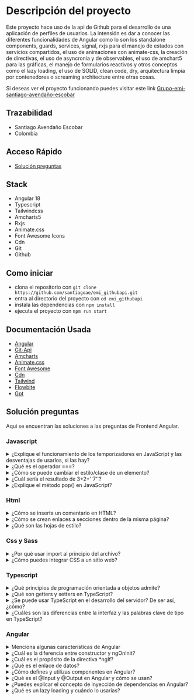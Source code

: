 # Descripción del proyecto

Este proyecto hace uso de la api de Github para el desarrollo de una aplicación de perfiles de usuarios. La intensión es dar a conocer las diferentes funcionalidades de Angular como lo son los standalone components, guards, services, signal, rxjs para el manejo de estados con servicios compartidos, el uso de animaciones con animate-css, la creación de directivas, el uso de asyncronia y de observables, el uso de amchart5 para las gráficas, el manejo de formularios reactivos y otros conceptos como el lazy loading, el uso de SOLID, clean code, dry, arquitectura limpia por contenedores o screaming architecture entre otras cosas.

Si deseas ver el proyecto funcionando puedes visitar este link [Grupo-emi-santiago-avendaño-escobar](https://grupoemisantiagoavendanioescobar.netlify.app)

## Trazabilidad

- Santiago Avendaño Escobar
- Colombia

## Acceso Rápido

- [Solución preguntas](#Solución-preguntas)

## Stack

- Angular 18
- Typescript
- Tailwindcss
- Amcharts5
- Rxjs
- Animate.css
- Font Awesome Icons
- Cdn
- Git
- Github

## Como iniciar

- clona el repositorio con `git clone https://github.com/santiagoae/emi_githubapi.git`
- entra al directorio del proyecto con `cd emi_githubapi`
- instala las dependencias con `npm install`
- ejecuta el proyecto con `npm run start`

## Documentación Usada

- [Angular](https://angular.dev/)
- [Git-Api](https://docs.github.com/en/rest)
- [Amcharts](https://www.amcharts.com/docs/v5/)
- [Animate.css](https://animate.style/)
- [Font Awesome](https://fontawesome.com/)
- [Cdn](https://cdnjs.com/libraries/font-awesome)
- [Tailwind](https://tailwindcss.com/)
- [Flowbite](https://flowbite.com/)
- [Gpt](https://chatgpt.com/)

## Solución preguntas

Aqui se encuentran las soluciones a las preguntas de Frontend Angular.

### Javascript

<details name="accordion-javascript" style="white-space: pre-line;">
<summary>¿Explique el funcionamiento de los temporizadores en JavaScript y las desventajas de usarlos, si las hay?</summary>
el setTimeout() permite ejecutar una función callback cada cierto tiempo la cual podemos definir en milisegundos y el setInterval() es algo similar, solo que en vez de ejecutarse una vez, se crea un intervalo de tiempo que se ejecuta hasta que nosotros le indiquemos. Creo que la desventaja mas clara que veo es en el setInterval ya que puede llegar a consumir mas recursos de nuestra maquina de no ser bien manejando, en el caso de angular en cuanto se destruya el componente podriamos limpiar los intervalos anteriormente almacenados en una variable para capturar su id

</details>
<details name="accordion-javascript" style="white-space: pre-line;">
<summary>¿Qué es el operador ===?</summary>
este operador nos permite comparar tanto el tipo de la variable como el valor de la misma

</details>
<details name="accordion-javascript" style="white-space: pre-line;">
<summary>¿Cómo se puede cambiar el estilo/clase de un elemento?</summary>
si es un elemento como tal ,directamente nombrandolo en el archivo css o scss, ejemplo h1{color: white} o ya si se desea anexarle una clase tendria que asociarle al atributo class ejemplo en el archivo css o scss .elementTextColor{ color:white  }  y en el elemento h1 class=”elementTextColor”.

</details>
<details name="accordion-javascript" style="white-space: pre-line;">
<summary>¿Cuál sería el resultado de 3+2+''7''?</summary>
57 ya que en js se concatena la suma de los dos primero numeros con el string del final

</details>
<details name="accordion-javascript" style="white-space: pre-line;">
<summary>¿Explique el método pop() en JavaScript?</summary>
el metodo pop() lo que hace es que nos saca el ultimo elemento de un array y nos deja manipularlo, además    de borrarlo del array seleccionado claramente.

</details>

### Html

<details name="accordion-html" style="white-space: pre-line;">
<summary>¿Cómo se inserta un comentario en HTML?</summary>
< !-- comentario – >.

</details>
<details name="accordion-html" style="white-space: pre-line;">
<summary>¿Cómo se crean enlaces a secciones dentro de la misma página?</summary>
con el anchor de html, usando su atributo href y poniendo ids a cada seccion.

</details>
<details name="accordion-html" style="white-space: pre-line;">
<summary>¿Qué son las hojas de estilo?</summary>
son archivos que nos permiten personalizar el html a nuestra preferencia.

</details>

### Css y Sass

<details name="accordion-css" style="white-space: pre-line;">
<summary>¿Por qué usar import al principio del archivo?</summary>
porque vas anexar estilos que vienen de otro archivo css o sass

</details>
<details name="accordion-css" style="white-space: pre-line;">
<summary>¿Cómo puedes integrar CSS a un sitio web?</summary>
si es solo html con la etiqueta style en el header o si es algun framework como angular, podemos usar tailwind, bootstrap, angular-material o sass o scss o css, hay varias opciones.

</details>

### Typescript

<details name="accordion-ts" style="white-space: pre-line;">
<summary>¿Qué principios de programación orientada a objetos admite?</summary>
 herencia con el uso de clases alternas para generar utilidades globales, polimorfismo que seria como en otros lenguajes como java o php se trabajan las interfaces “abstractas”, abstraccion y encapsulamiento para el manejo de la privacidad dentro de la clase.

</details>
<details name="accordion-ts" style="white-space: pre-line;">
<summary>¿Qué son getters y setters en TypeScript?</summary>
son funciones para guardar y devolver valores privados dentro de la clase o si se implementa para propiedades o funciones publicas tambien podria ser.

</details>
<details name="accordion-ts" style="white-space: pre-line;">
<summary>¿Se puede usar TypeScript en el desarrollo del servidor? De ser así, ¿cómo?</summary>
si se puede, en las ultimas versiones de nodejs implementaron ts y sabemos que nodejs se puede usar con express o nestjs para creacion de apis y manejo del back en servidores.

</details>
<details name="accordion-ts" style="white-space: pre-line;">
<summary>¿Cuáles son las diferencias entre la interfaz y las palabras clave de tipo en TypeScript?</summary>
la interfaz puede extenderse y el tipo no, para el tipo hay que generar una cadena de tipos en caso de querer varios tipos dentro de una variable.

</details>

### Angular

<details name="accordion-angular" style="white-space: pre-line;">
<summary>Menciona algunas características de Angular</summary>
 es un framework orientado a la web, que usa typescript, en el podemos manejar formularios reactivos, manejo de estados con subjects o ngrx, routing con seguridad usando guards, tenemos interceptors y servicios http y en la sultimas versiones, podemos mejorar el rendimiento con el uso de signals que nos ayudan a manejar el renderizado en vivo de los cambios a nuestras variables con mas facilidad.

</details>
<details name="accordion-angular" style="white-space: pre-line;">
<summary>¿Cuál es la diferencia entre constructor y ngOnInit?</summary>
 el constructor es lo primero que se ejecuta por encima del onInit.

</details>
<details name="accordion-angular" style="white-space: pre-line;">
<summary>¿Cuál es el propósito de la directiva *ngIf?</summary>
 si un valor existe dejar ver el html o elemento que se quiera.

</details>
<details name="accordion-angular" style="white-space: pre-line;">
<summary>¿Qué es el enlace de datos?</summary>
 es cuando obtenemos un valor  y al mismo tiempo recibimos un evento, se usa mucho con el ngModel en inputs de los cuales queremos saber el valor rapidamente para hacer algo en especifico, se conoce como la caja de bananas [()]

</details>
<details name="accordion-angular" style="white-space: pre-line;">
<summary>¿Cómo defines y utilizas componentes en Angular?</summary>
con el @Component le decimos a angular que esto es un componente y se hace uso de el, importandolo en donde queramos mostrarlo y usando su selector, que por defecto empieza con app-nombre del componente.

</details>
<details name="accordion-angular" style="white-space: pre-line;">
<summary>¿Qué es el @Input y @Output en Angular y cómo se usan?</summary>
  son nuestra herramienta para comunicar componentes padres con hijos y en las versiones actuales de angular tenemos los inputs,outputs y model signals que vienen muy bien para el manejo y actualizacion rapida de la informacion entre ellos.

</details>
<details name="accordion-angular" style="white-space: pre-line;">
<summary>¿Puedes explicar el concepto de inyección de dependencias en Angular?</summary>
la inyeccion de dependecia en angular se suele usar mucho con los servicios que nos conectan con las APIs, esto lo que nos permite es hacer uso de sus funciones de manera independiente que se encuentran en estos servicios y  en caso de que un servicio falle, nuestra aplicacion pueda tener acceso a otra informacion mientras se le da solucion a ese servicio puntual a menos de que genere un error que corte la aplicacion.

</details>
<details name="accordion-angular" style="white-space: pre-line;">
<summary>¿Qué es un lazy loading y cuándo lo usarías?</summary>
 el lazyloading se usa en el enrutamiento para la carga de los componentes solo cuando estos sean llamados por sus rutas, en los archivos de routes podemos definir en cada path, si queremos cargar de forma perezosa otro archivo con rutas o un componente. Existe el loadchildren y el loadComponent.

</details>
